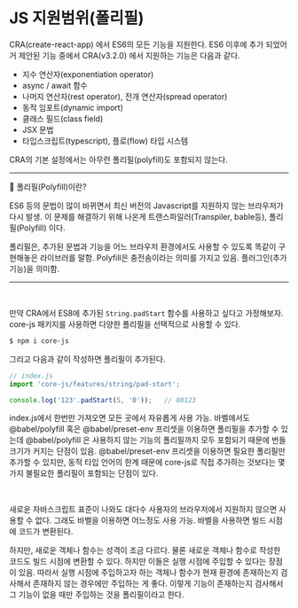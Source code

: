 # JS 지원범위(폴리필)

CRA(create-react-app) 에서 ES6의 모든 기능을 지원한다. ES6 이후에 추가 되었어거 제안된 기능 중에서 CRA(v3.2.0) 에서 지원하는 기능은 다음과 같다.

- 지수 연산자(exponentiation operator)
- async / await 함수
- 나머지 연산자(rest operator), 전개 연산자(spread operator)
- 동적 임포트(dynamic import)
- 클래스 필드(class field)
- JSX 문법
- 타입스크립트(typescript), 플로(flow) 타입 시스템

CRA의 기본 설정에서는 아무런 폴리필(polyfill)도 포함되지 않는다.

---

📌 폴리필(Polyfill)이란?

ES6 등의 문법이 많이 바뀌면서 최신 버전의 Javascript를 지원하지 않는 브라우저가 다시 발생. 이 문제를 해결하기 위해 나온게 트랜스파일러(Transpiler, bable등), 폴리필(Polyfill) 이다.

폴리필은, 추가된 문법과 기능을 어느 브라우저 환경에서도 사용할 수 있도록 똑같이 구현해놓은 라이브러를 말함. Polyfill은 충전솜이라는 의미를 가지고 있음. 플러그인(추가기능)을 의미함.

---

<br/>

만약 CRA에서 ES8에 추가된 `String.padStart` 함수를 사용하고 싶다고 가정해보자. core-js 패키지를 사용하면 다양한 폴리필을 선택적으로 사용할 수 있다.

```sh
$ npm i core-js
```

그리고 다음과 같이 작성하면 폴리필이 추가된다.

```js
// index.js
import 'core-js/features/string/pad-start';

console.log('123'.padStart(5, '0'));   // 00123
```

index.js에서 한번만 가져오면 모든 곳에서 자유롭게 사용 가능. 바벨에서도 @babel/polyfill 혹은 @babel/preset-env 프리셋을 이용하면 폴리필을 추가할 수 있는데 @babel/polyfill 은 사용하지 않는 기능의 폴리필까지 모두 포함되기 때문에 번들 크기가 커지는 단점이 있음. @babel/preset-env 프리셋을 이용하면 필요한 폴리필만 추가할 수 있지만, 동적 타입 언어의 한계 때문에 core-js로 직접 추가하는 것보다는 몇 가지 불필요한 폴리필이 포함되는 단점이 있다.

<br/>

새로운 자바스크립트 표준이 나와도 대다수 사용자의 브라우저에서 지원하지 않으면 사용할 수 없다. 그래도 바벨을 이용하면 어느정도 사용 가능. 바벨을 사용하면 빌드 시점에 코드가 변환된다.

하지만, 새로운 객체나 함수는 성격이 조금 다르다. 물론 새로운 객체나 함수로 작성한 코드도 빌드 시점에 변환할 수 있다. 하지만 이들은 실행 시점에 주입할 수 있다는 장점이 있음. 따라서 실행 시점에 주입하고자 하는 객체나 함수가 현재 환경에 존재하는지 검사해서 존재하지 않는 경우에만 주입하는 게 좋다. 이렇게 기능이 존재하는지 검사해서 그 기능이 없을 때만 주입하는 것을 폴리필이라고 한다.
